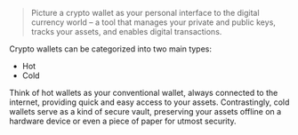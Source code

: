 > Picture a crypto wallet as your personal interface to the digital currency world – a tool that manages your private and public keys, tracks your assets, and enables digital transactions.

Crypto wallets can be categorized into two main types:

-   Hot
-   Cold

Think of hot wallets as your conventional wallet, always connected to the internet, providing quick and easy access to your assets. Contrastingly, cold wallets serve as a kind of secure vault, preserving your assets offline on a hardware device or even a piece of paper for utmost security.
